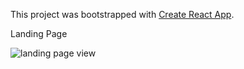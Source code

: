 This project was bootstrapped with [Create React App](https://github.com/facebook/create-react-app).

Landing Page

<img src='https://user-images.githubusercontent.com/52367677/89212085-1d295680-d580-11ea-8522-c57fa1cfb9f6.jpg' alt='landing page view'>

